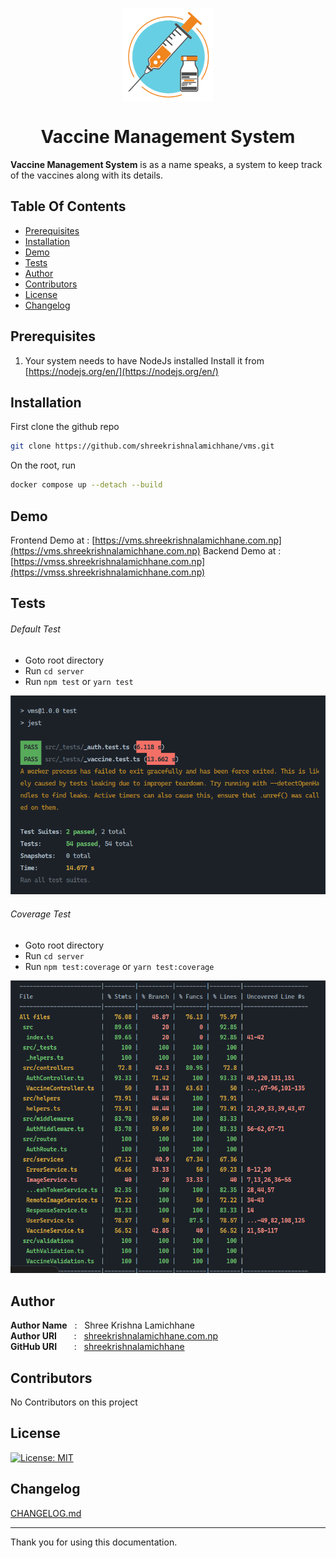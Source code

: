 <p align="center">
    <a href="#">
        <img src="readme/logo.png" height="150px" align="center" alt=""/>
    </a>
</p>
<h1 align="center" style="border: 0;"> Vaccine Management System </h1>

**Vaccine Management System** is as a name speaks, a system to keep track of the vaccines along with its details.

## Table Of Contents

- [Prerequisites](#prerequisites)
- [Installation](#installation)
- [Demo](#demo)
- [Tests](#tests)
- [Author](#author)
- [Contributors](#contributors)
- [License](#license)
- [Changelog](#changelog)

## Prerequisites

1. Your system needs to have NodeJs installed
   Install it from [https://nodejs.org/en/](https://nodejs.org/en/)

## Installation

First clone the github repo

```sh
git clone https://github.com/shreekrishnalamichhane/vms.git
```

On the root, run

```sh
docker compose up --detach --build
```

## Demo

Frontend Demo at : [https://vms.shreekrishnalamichhane.com.np](https://vms.shreekrishnalamichhane.com.np)
Backend Demo at : [https://vmss.shreekrishnalamichhane.com.np](https://vmss.shreekrishnalamichhane.com.np)

## Tests

###### Default Test

- Goto root directory
- Run `cd server`
- Run `npm test` or `yarn test`

![Default Test](./readme/default.png)

###### Coverage Test

- Goto root directory
- Run `cd server`
- Run `npm test:coverage` or `yarn test:coverage`

![Coverage Test](./readme/coverage.png)

## Author

**Author Name** &nbsp; : &nbsp; Shree Krishna Lamichhane<br>
**Author URI** &nbsp; &nbsp; &nbsp; : &nbsp; [shreekrishnalamichhane.com.np](https://shreekrishnalamichhane.com.np) <br>
**GitHub URI** &nbsp; &nbsp; &nbsp; : &nbsp; [shreekrishnalamichhane](https://github.com/shreekrishnalamichhane)

## Contributors

No Contributors on this project

## License

[![License: MIT](https://img.shields.io/badge/License-ISC-red.svg)](https://opensource.org/licenses/ISC)

## Changelog

[CHANGELOG.md](CHANGELOG.md)

---

Thank you for using this documentation.
